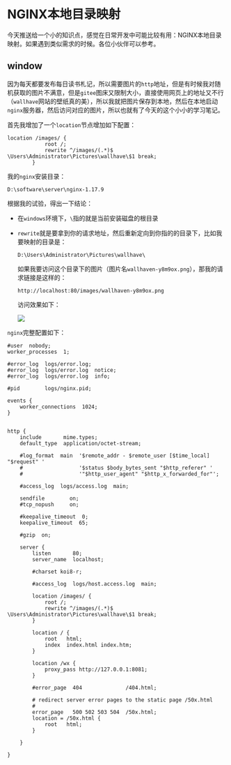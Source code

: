# NGINX本地目录映射

今天推送给一个小的知识点，感觉在日常开发中可能比较有用：NGINX本地目录映射。如果遇到类似需求的时候。各位小伙伴可以参考。

## window

因为每天都要发布每日读书札记，所以需要图片的`http`地址，但是有时候我对随机获取的图片不满意，但是`gitee`图床又限制大小，直接使用网页上的地址又不行（`wallhave`网站的壁纸真的美），所以我就把图片保存到本地，然后在本地启动`nginx`服务器，然后访问对应的图片，所以也就有了今天的这个小小的学习笔记。

首先我增加了一个`location`节点增加如下配置：

```nginx
location /images/ {
			root /;
			rewrite ^/images/(.*)$ \Users\Administrator\Pictures\wallhave\$1 break;
        }
```

我的`nginx`安装目录：

```
D:\software\server\nginx-1.17.9
```

根据我的试验，得出一下结论：

- 在`windows`环境下，`\`指的就是当前安装磁盘的根目录

- `rewrite`就是要拿到你的请求地址，然后重新定向到你指的的目录下，比如我要映射的目录是：

  ```
  D:\Users\Administrator\Pictures\wallhave\
  ```

  如果我要访问这个目录下的图片（图片名`wallhaven-y8m9ox.png`），那我的请求链接是这样的：

  ```
  http://localhost:80/images/wallhaven-y8m9ox.png
  ```

  访问效果如下：
  
  ![](
https://syske-pic-bed.oss-cn-hangzhou.aliyuncs.com/imgs/20210225203822.png)

 `nginx`完整配置如下：

```nginx
#user  nobody;
worker_processes  1;

#error_log  logs/error.log;
#error_log  logs/error.log  notice;
#error_log  logs/error.log  info;

#pid        logs/nginx.pid;

events {
    worker_connections  1024;
}


http {
    include       mime.types;
    default_type  application/octet-stream;

    #log_format  main  '$remote_addr - $remote_user [$time_local] "$request" '
    #                  '$status $body_bytes_sent "$http_referer" '
    #                  '"$http_user_agent" "$http_x_forwarded_for"';

    #access_log  logs/access.log  main;

    sendfile        on;
    #tcp_nopush     on;

    #keepalive_timeout  0;
    keepalive_timeout  65;

    #gzip  on;

    server {
        listen       80;
        server_name  localhost;

        #charset koi8-r;

        #access_log  logs/host.access.log  main;
        
        location /images/ {
			root /;
			rewrite ^/images/(.*)$ \Users\Administrator\Pictures\wallhave\$1 break;
        }

        location / {
            root   html;
            index  index.html index.htm;
        }
        
        location /wx {
            proxy_pass http://127.0.0.1:8081;
        }

        #error_page  404              /404.html;

        # redirect server error pages to the static page /50x.html
        #
        error_page   500 502 503 504  /50x.html;
        location = /50x.html {
            root   html;
        }
   
    }

}
```

